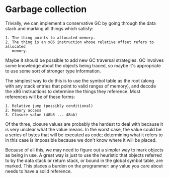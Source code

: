 # Garbage collection

Trivially, we can implement a conservative GC by going through the data stack
and marking all things which satisfy:

    1. The thing points to allocated memory.
    2. The thing is an x86 instruction whose relative offset refers to allocated
       memory.

Maybe it should be possible to add new GC traversal strategies. GC involves some
knowledge about the objects being traced, so maybe it's appropriate to use some
sort of stronger type information.

The simplest way to do this is to use the symbol table as the root (along with
any stack entries that point to valid ranges of memory), and decode the x86
instructions to determine the things they reference. Most references will be of
these forms:

    1. Relative jump (possibly conditional)
    2. Memory access
    3. Closure value (48b8 ... 48ab)

Of the three, closure values are probably the hardest to deal with because it is
very unclear what the value means. In the worst case, the value could be a
series of bytes that will be executed as code; determining what it refers to in
this case is impossible because we don't know where it will be placed.

Because of all this, we may need to figure out a simpler way to mark objects as
being in use. A great way is just to use the heuristic that objects referred to
by the data stack or return stack, or bound in the global symbol table, are
marked. This places a burden on the programmer: any value you care about needs
to have a solid reference.